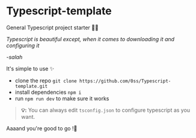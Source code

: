 # Typescript-template
General Typescript project starter 🤸‍♀️

*Typescript is beautiful except, when it comes to downloading it and configuring it*

*-salah*

It's simple to use ✨
- clone the repo `git clone https://github.com/0ss/Typescript-template.git`
- install dependencies `npm i`
- run `npm run dev` to make sure it works


> **💡:**   You can always edit `tsconfig.json` to configure typescript as you want.


Aaaand you're good to go !🧡
